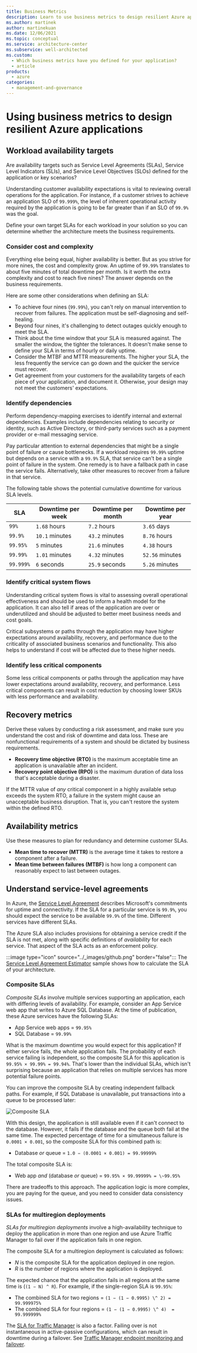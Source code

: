 ```yaml
---
title: Business Metrics
description: Learn to use business metrics to design resilient Azure applications. Review workload availability targets. Understand recovery and availability metrics.
ms.author: martinek
author: martinekuan
ms.date: 12/06/2021
ms.topic: conceptual
ms.service: architecture-center
ms.subservice: well-architected
ms.custom:
  - Which business metrics have you defined for your application?
  - article
products:
  - azure
categories:
  - management-and-governance
---
```


# Using business metrics to design resilient Azure applications

## Workload availability targets

Are availability targets such as Service Level Agreements (SLAs), Service Level Indicators (SLIs), and Service Level Objectives (SLOs) defined for the application or key scenarios?

Understanding customer availability expectations is vital to reviewing overall operations for the application. For instance, if a customer strives to achieve an application SLO of `99.999%`, the level of inherent operational activity required by the application is going to be far greater than if an SLO of `99.9%` was the goal.

Define your own target SLAs for each workload in your solution so you can determine whether the architecture meets the business requirements.

### Consider cost and complexity

Everything else being equal, higher availability is better. But as you strive for more nines, the cost and complexity grow. An uptime of `99.99%` translates to about five minutes of total downtime per month. Is it worth the extra complexity and cost to reach five nines? The answer depends on the business requirements.

Here are some other considerations when defining an SLA:

- To achieve four nines (`99.99%`), you can't rely on manual intervention to recover from failures. The application must be self-diagnosing and self-healing.
- Beyond four nines, it's challenging to detect outages quickly enough to meet the SLA.
- Think about the time window that your SLA is measured against. The smaller the window, the tighter the tolerances. It doesn't make sense to define your SLA in terms of hourly or daily uptime.
- Consider the MTBF and MTTR measurements. The higher your SLA, the less frequently the service can go down and the quicker the service must recover.
- Get agreement from your customers for the availability targets of each piece of your application, and document it. Otherwise, your design may not meet the customers' expectations.

### Identify dependencies

Perform dependency-mapping exercises to identify internal and external dependencies. Examples include dependencies relating to security or identity, such as Active Directory, or third-party services such as a payment provider or e-mail messaging service.

Pay particular attention to external dependencies that might be a single point of failure or cause bottlenecks. If a workload requires `99.99%` uptime but depends on a service with a `99.9%` SLA, that service can't be a single point of failure in the system. One remedy is to have a fallback path in case the service fails. Alternatively, take other measures to recover from a failure in that service.

The following table shows the potential cumulative downtime for various SLA levels.

| **SLA** | **Downtime per week** | **Downtime per month** | **Downtime per year** |
|---------|-----------------------|------------------------|-----------------------|
| `99%`     | `1.68` hours            | `7.2` hours              | `3.65` days             |
| `99.9%`   | `10.1` minutes          | `43.2` minutes           | `8.76` hours            |
| `99.95%`  | `5` minutes             | `21.6` minutes           | `4.38` hours            |
| `99.99%`  | `1.01` minutes          | `4.32` minutes           | `52.56` minutes         |
| `99.999%` | `6` seconds             | `25.9` seconds           | `5.26` minutes          |

### Identify critical system flows

Understanding critical system flows is vital to assessing overall operational effectiveness and should be used to inform a health model for the application. It can also tell if areas of the application are over or underutilized and should be adjusted to better meet business needs and cost goals.

Critical subsystems or paths through the application may have higher expectations around availability, recovery, and performance due to the criticality of associated business scenarios and functionality. This also helps to understand if cost will be affected due to these higher needs.

### Identify less critical components

Some less critical components or paths through the application may have lower expectations around availability, recovery, and performance. Less critical components can result in cost reduction by choosing lower SKUs with less performance and availability.

## Recovery metrics

Derive these values by conducting a risk assessment, and make sure you understand the cost and risk of downtime and data loss. These are nonfunctional requirements of a system and should be dictated by business requirements.

- **Recovery time objective (RTO)** is the maximum acceptable time an application is unavailable after an incident.
- **Recovery point objective (RPO)** is the maximum duration of data loss that's acceptable during a disaster.

If the MTTR value of *any* critical component in a highly available setup exceeds the system RTO, a failure in the system might cause an unacceptable business disruption. That is, you can't restore the system within the defined RTO.

## Availability metrics

Use these measures to plan for redundancy and determine customer SLAs.

- **Mean time to recover (MTTR)** is the average time it takes to restore a component after a failure.
- **Mean time between failures (MTBF)** is how long a component can reasonably expect to last between outages.

## Understand service-level agreements

In Azure, the [Service Level Agreement](https://azure.microsoft.com/support/legal/sla/) describes Microsoft's commitments for uptime and connectivity. If the SLA for a particular service is `99.9%`, you should expect the service to be available `99.9%` of the time. Different services have different SLAs.

The Azure SLA also includes provisions for obtaining a service credit if the SLA is not met, along with specific definitions of *availability* for each service. That aspect of the SLA acts as an enforcement policy.

:::image type="icon" source="../_images/github.png" border="false"::: The [Service Level Agreement Estimator](https://github.com/mspnp/samples/tree/master/Reliability/SLAEstimator) sample shows how to calculate the SLA of your architecture.

### Composite SLAs

*Composite SLAs* involve multiple services supporting an application, each with differing levels of availability. For example, consider an App Service web app that writes to Azure SQL Database. At the time of publication, these Azure services have the following SLAs:

- App Service web apps = `99.95%`
- SQL Database = `99.99%`

What is the maximum downtime you would expect for this application? If either service fails, the whole application fails. The probability of each service failing is independent, so the composite SLA for this application is `99.95% × 99.99% = 99.94%`. That's lower than the individual SLAs, which isn't surprising because an application that relies on multiple services has more potential failure points.

You can improve the composite SLA by creating independent fallback paths. For example, if SQL Database is unavailable, put transactions into a queue to be processed later:

![Composite SLA](../_images/composite-sla.png)

With this design, the application is still available even if it can't connect to the database. However, it fails if the database and the queue both fail at the same time. The expected percentage of time for a simultaneous failure is `0.0001 × 0.001`, so the composite SLA for this combined path is:

- Database *or* queue = `1.0 − (0.0001 × 0.001) = 99.99999%`

The total composite SLA is:

- Web app *and* (database *or* queue) = `99.95% × 99.99999% = \~99.95%`

There are tradeoffs to this approach. The application logic is more complex, you are paying for the queue, and you need to consider data consistency issues.

### SLAs for multiregion deployments

*SLAs for multiregion deployments* involve a high-availability technique to deploy the application in more than one region and use Azure Traffic Manager to fail over if the application fails in one region.

The composite SLA for a multiregion deployment is calculated as follows:

- *N* is the composite SLA for the application deployed in one region.
- *R* is the number of regions where the application is deployed.

The expected chance that the application fails in all regions at the same time is (`(1 − N) ^ R`). For example, if the single-region SLA is `99.95%`:

- The combined SLA for two regions = `(1 − (1 − 0.9995) \^ 2) = 99.999975%`
- The combined SLA for four regions =  `(1 − (1 − 0.9995) \^ 4)  = 99.999999%`

The [SLA for Traffic Manager](https://azure.microsoft.com/support/legal/sla/traffic-manager/v1_0/) is also a factor. Failing over is not instantaneous in active-passive configurations, which can result in downtime during a failover. See [Traffic Manager endpoint monitoring and failover](/azure/traffic-manager/traffic-manager-monitoring).

